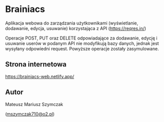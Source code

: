 # Brainiacs
Aplikacja webowa do zarządzania użytkownikami (wyświetlanie, dodawanie, edycja, usuwanie) korzystająca z API (https://reqres.in/)

Operacje POST, PUT oraz DELETE odpowiadające za dodawanie, edycję i usuwanie userów w podanym API nie modyfikują bazy danych, jednak jest wysyłany odpowiedni request. Powyższe operacje zostały zasymulowane.


## Strona internetowa
https://brainiacs-web.netlify.app/


## Autor
Mateusz Mariusz Szymczak

(mszymczak710@o2.pl)
